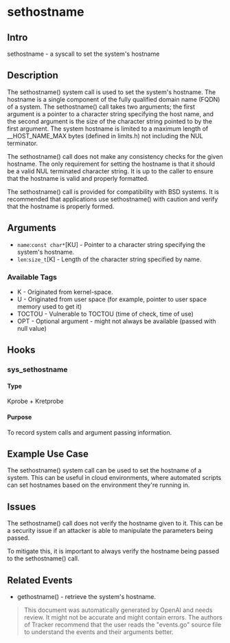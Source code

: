 
# sethostname

## Intro
sethostname - a syscall to set the system's hostname 

## Description
The sethostname() system call is used to set the system's hostname. The hostname is a single component of the fully qualified domain name (FQDN) of a system. The sethostname() call takes two arguments; the first argument is a pointer to a character string specifying the host name, and the second argument is the size of the character string pointed to by the first argument. The system hostname is limited to a maximum length of __HOST_NAME_MAX bytes (defined in limits.h) not including the NUL terminator.

The sethostname() call does not make any consistency checks for the given hostname. The only requirement for setting the hostname is that it should be a valid NUL terminated character string. It is up to the caller to ensure that the hostname is valid and properly formatted.

The sethostname() call is provided for compatibility with BSD systems. It is recommended that applications use sethostname() with caution and verify that the hostname is properly formed.

## Arguments
* `name`:`const char*`[KU] - Pointer to a character string specifying the system's hostname.  
* `len`:`size_t`[K] - Length of the character string specified by name.

### Available Tags
* K - Originated from kernel-space.
* U - Originated from user space (for example, pointer to user space memory used to get it)
* TOCTOU - Vulnerable to TOCTOU (time of check, time of use)
* OPT - Optional argument - might not always be available (passed with null value)

## Hooks
### sys_sethostname
#### Type
Kprobe + Kretprobe 
#### Purpose
To record system calls and argument passing information.

## Example Use Case
The sethostname() system call can be used to set the hostname of a system. This can be useful in cloud environments, where automated scripts can set hostnames based on the environment they're running in.

## Issues
The sethostname() call does not verify the hostname given to it. This can be a security issue if an attacker is able to manipulate the parameters being passed. 

To mitigate this, it is important to always verify the hostname being passed to the sethostname() call.

## Related Events
* gethostname() - retrieve the system's hostname.

> This document was automatically generated by OpenAI and needs review. It might
> not be accurate and might contain errors. The authors of Tracker recommend that
> the user reads the "events.go" source file to understand the events and their
> arguments better.
